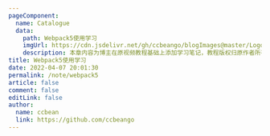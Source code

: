 ```yaml
---
pageComponent:
  name: Catalogue
  data:
    path: Webpack5使用学习
    imgUrl: https://cdn.jsdelivr.net/gh/ccbeango/blogImages@master/Logo/webpack-logo.svg
    description: 本章内容为博主在原视频教程基础上添加学习笔记，教程版权归原作者所有。来源：<a href='https://ke.qq.com/course/3135768' target='_blank'>腾讯课堂</a>
title: Webpack5使用学习
date: 2022-04-07 20:01:30
permalink: /note/webpack5
article: false
comment: false
editLink: false
author:
  name: ccbean
  link: https://github.com/ccbeango
---
```

